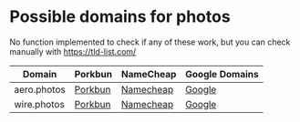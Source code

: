 # Possible domains for photos

No function implemented to check if any of these work, but you can check manually with https://tld-list.com/

| Domain | Porkbun | NameCheap | Google Domains |
|---|---|---|---|
| aero.photos | [Porkbun](https://porkbun.com/checkout/search?prb=e814663da1&tlds=&idnLanguage=&search=search&q=aero.photos) | [Namecheap](https://www.namecheap.com/domains/registration/results/?domain=aero.photos) | [Google](https://domains.google.com/registrar/search?searchTerm=aero.photos) |
| wire.photos | [Porkbun](https://porkbun.com/checkout/search?prb=e814663da1&tlds=&idnLanguage=&search=search&q=wire.photos) | [Namecheap](https://www.namecheap.com/domains/registration/results/?domain=wire.photos) | [Google](https://domains.google.com/registrar/search?searchTerm=wire.photos) |
